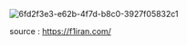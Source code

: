 ![6fd2f3e3-e62b-4f7d-b8c0-3927f05832c1](https://user-images.githubusercontent.com/96647171/155726884-1a97783c-5756-4285-9fd5-27fcf7a6a8a7.jpg)

source : https://f1iran.com/
